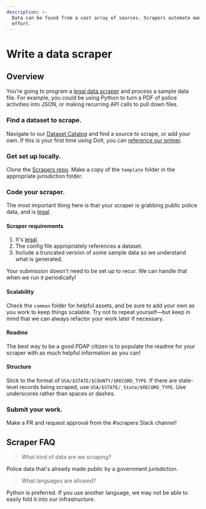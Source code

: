 ```yaml
---
description: >-
  Data can be found from a vast array of sources. Scrapers automate manual human
  effort.
---
```


# Write a data scraper

## Overview

You’re going to program a [legal data scraper](../meta/legal-1/legal-data-scraping.md) and process a sample data file. For example, you could be using Python to turn a PDF of police activities into JSON, or making recurring API calls to pull down files.

### Find a dataset to scrape.

Navigate to our [Dataset Catalog](https://www.dolthub.com/repositories/pdap/datasets) and find a source to scrape, or add your own. If this is your first time using Dolt, you can [reference our primer](../data-storage/dolthub.md).

### Get set up locally.

Clone the [Scrapers repo](https://github.com/Police-Data-Accessibility-Project/Scrapers). Make a copy of the `template` folder in the appropriate jurisdiction folder.

### Code your scraper.

The most important thing here is that your scraper is grabbing public police data, and is [legal](../meta/legal-1/legal-data-scraping.md).

#### Scraper requirements

1. It's [legal](../meta/legal-1/state-computer-crimes-laws.md).
2. The config file appropriately references a dataset.
3. Include a truncated version of some sample data so we understand what is generated.

Your submission doesn't need to be set up to recur. We can handle that when we run it periodically!

#### Scalability

Check the `common` folder for helpful assets, and be sure to add your own as you work to keep things scalable. Try not to repeat yourself—but keep in mind that we can always refactor your work later if necessary.

#### Readme

The best way to be a good PDAP citizen is to populate the readme for your scraper with as much helpful information as you can!

#### Structure

Stick to the format of `USA/$STATE/$COUNTY/$RECORD_TYPE`. If there are state-level records being scraped, use `USA/$STATE/_State/$RECORD_TYPE`. Use underscores rather than spaces or dashes.

### Submit your work.

Make a PR and request approval from the \#scrapers Slack channel!

## Scraper FAQ

> What kind of data are we scraping?

Police data that's already made public by a government jurisdiction.

> What languages are allowed?

Python is preferred. If you use another language, we may not be able to easily fold it into our infrastructure.

